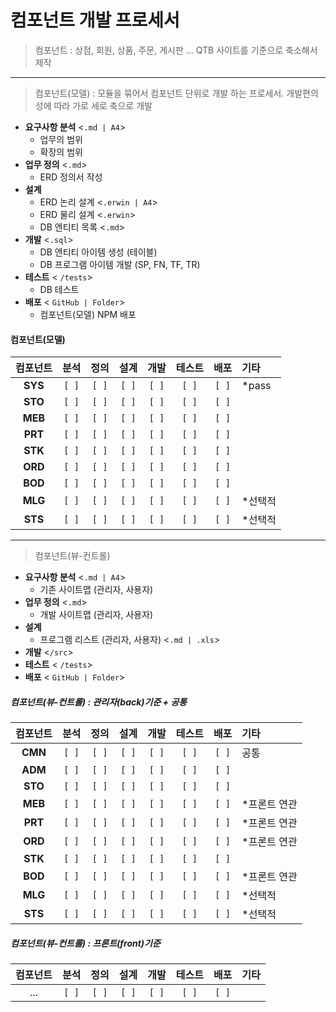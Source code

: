 # 컴포넌트 개발 프로세서

> 컴포넌트 : 상점, 회원, 상품, 주문, 게시판 ...
>  QTB 사이트를 기준으로 축소해서 제작
----
> 컴포넌트(모델) : 모듈을 묶어서 컴포넌트 단위로 개발 하는 프로세서.
> 개발편의성에 따라 가로 세로 축으로 개발
- **요구사항 분석** <`.md | A4`>
  - 업무의 범위
  - 확장의 범위
- **업무 정의** <`.md`>
  - ERD 정의서 작성
- **설계** 
  - ERD 논리 설계 <`.erwin | A4`>
  - ERD 물리 설계 <`.erwin`>
  - DB 엔티티 목록 <`.md`>
- **개발** <`.sql`>
  - DB 엔티티 아이템 생성 (테이블) 
  - DB 프로그램 아이템 개발 (SP, FN, TF, TR)
- **테스트** < `/tests`>
  - DB 테스트
- **배포** < `GitHub | Folder`>
  - 컴포넌트(모델) NPM 배포

#### 컴포넌트(모델)
| 컴포넌트  | 분석 | 정의 | 설계 | 개발 | 테스트 | 배포 | 기타               |
|:-------:|:---:|:---:|:---:|:---:|:----:|:---:|:------------------|
| **SYS** |`[ ]`|`[ ]`|`[ ]`|`[ ]`|`[ ]` |`[ ]`| *pass    |
| **STO** |`[ ]`|`[ ]`|`[ ]`|`[ ]`|`[ ]` |`[ ]`|          |
| **MEB** |`[ ]`|`[ ]`|`[ ]`|`[ ]`|`[ ]` |`[ ]`|          |
| **PRT** |`[ ]`|`[ ]`|`[ ]`|`[ ]`|`[ ]` |`[ ]`|          |
| **STK** |`[ ]`|`[ ]`|`[ ]`|`[ ]`|`[ ]` |`[ ]`|          |
| **ORD** |`[ ]`|`[ ]`|`[ ]`|`[ ]`|`[ ]` |`[ ]`|          |
| **BOD** |`[ ]`|`[ ]`|`[ ]`|`[ ]`|`[ ]` |`[ ]`|          |
| **MLG** |`[ ]`|`[ ]`|`[ ]`|`[ ]`|`[ ]` |`[ ]`| *선택적    |
| **STS** |`[ ]`|`[ ]`|`[ ]`|`[ ]`|`[ ]` |`[ ]`| *선택적    |

------------------------------------------------------------------------

> 컴포넌트(뷰-컨트롤)

- **요구사항 분석** <`.md | A4`>
  - 기존 사이트맵 (관리자, 사용자)
- **업무 정의** <`.md`>
  - 개발 사이트맵 (관리자, 사용자)
- **설계** 
  - 프로그램 리스트 (관리자, 사용자) <`.md | .xls`>
- **개발** <`/src`>
- **테스트** < `/tests`>
- **배포** < `GitHub | Folder`>

##### 컴포넌트(뷰-컨트롤) : 관리자(back)기준 + 공통
| 컴포넌트  | 분석 | 정의 | 설계 | 개발 | 테스트 | 배포 | 기타               |
|:-------:|:---:|:---:|:---:|:---:|:----:|:---:|:------------------|
| **CMN** |`[ ]`|`[ ]`|`[ ]`|`[ ]`|`[ ]` |`[ ]`| 공통 |
| **ADM** |`[ ]`|`[ ]`|`[ ]`|`[ ]`|`[ ]` |`[ ]`|        |
| **STO** |`[ ]`|`[ ]`|`[ ]`|`[ ]`|`[ ]` |`[ ]`|        |
| **MEB** |`[ ]`|`[ ]`|`[ ]`|`[ ]`|`[ ]` |`[ ]`| *프론트 연관 |
| **PRT** |`[ ]`|`[ ]`|`[ ]`|`[ ]`|`[ ]` |`[ ]`| *프론트 연관 |
| **ORD** |`[ ]`|`[ ]`|`[ ]`|`[ ]`|`[ ]` |`[ ]`| *프론트 연관 |
| **STK** |`[ ]`|`[ ]`|`[ ]`|`[ ]`|`[ ]` |`[ ]`|        |
| **BOD** |`[ ]`|`[ ]`|`[ ]`|`[ ]`|`[ ]` |`[ ]`| *프론트 연관 |
| **MLG** |`[ ]`|`[ ]`|`[ ]`|`[ ]`|`[ ]` |`[ ]`| *선택적    |
| **STS** |`[ ]`|`[ ]`|`[ ]`|`[ ]`|`[ ]` |`[ ]`| *선택적    |

##### 컴포넌트(뷰-컨트롤) : 프론트(front)기준
| 컴포넌트   | 분석 | 정의 | 설계 | 개발 | 테스트 | 배포 | 기타               |
|:--------:|:---:|:---:|:---:|:---:|:----:|:---:|:------------------|
| ...        |`[ ]`|`[ ]`|`[ ]`|`[ ]`|`[ ]` |`[ ]`|        |

